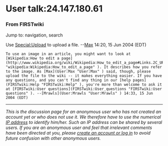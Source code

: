 # User talk:24.147.180.61

### From FIRSTwiki

Jump to: navigation, search

Use [Special:Upload](Special:Upload "Special:Upload" ) to upload a
file. --[Max](User:Max "User:Max" ) 14:20, 15 Jun 2004 (EDT)

    To use an image in an article, you might want to look at [Wikipedia:How to edit a page](http://www.wikipedia.org/wiki/Wikipedia:How_to_edit_a_page#Links.2C_URLs.2C_images "wikipedia:Wikipedia:How_to_edit_a_page" ). It describes how you refer to the image. As [Max](User:Max "User:Max" ) said, though, please upload the file to the wiki -- it makes everything easier. If you have any questions, and you can't find any thing in our [help pages](FIRSTwiki:Help "FIRSTwiki:Help" ), you're more than welcome to ask it at [FIRSTwiki:User questions](FIRSTwiki:User_questions "FIRSTwiki:User questions" ). --[Mrawls](User:Mrawls "User:Mrawls" ) 14:33, 15 Jun 2004 (EDT) 

* * *

_This is the discussion page for an anonymous user who has not created an
account yet or who does not use it. We therefore have to use the numerical [IP
address](http://www.wikipedia.org/wiki/IP_address "wikipedia:IP_address" ) to
identify him/her. Such an IP address can be shared by several users. If you
are an anonymous user and feel that irrelevant comments have been directed at
you, please [create an account or log in](Special:Userlogin
"Special:Userlogin" ) to avoid future confusion with other anonymous users._

